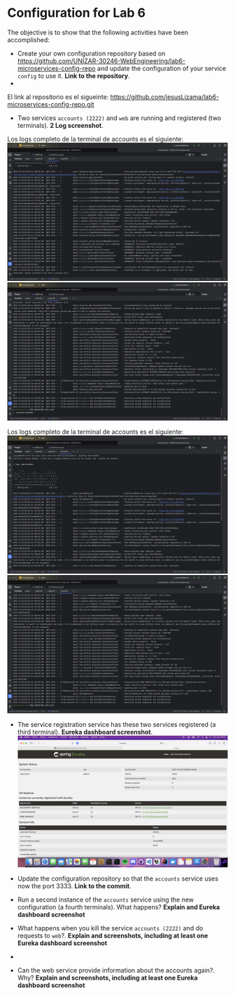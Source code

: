 # Configuration for Lab 6

The objective is to show that the following activities have been accomplished:

- Create your own configuration repository based on <https://github.com/UNIZAR-30246-WebEngineering/lab6-microservices-config-repo>
  and update the configuration of your service `config` to use it. **Link to the repository**.
- 
El link al repositorio es el sigueinte:
  https://github.com/jesusLizama/lab6-microservices-config-repo.git

- Two services `accounts (2222)` and `web` are running and registered (two terminals). **2 Log screenshot**.

Los logs completo de la terminal de accounts es el siguiente:
![Nuevo web](./img/account2.png)
![Nuevo web](./img/account1.png)

Los logs completo de la terminal de accounts es el siguiente:
![Nuevo web](./img/web2.png)
![Nuevo web](./img/web1.png)


- The service registration service has these two services registered (a third terminal). **Eureka dashboard screenshot**.
  ![Nuevo web](./img/apartadoDashBoard.png)


- Update the configuration repository so that the `accounts` service uses now the port 3333. **Link to the commit**.

- Run a second instance of the `accounts` service using the new configuration (a fourth terminals). What happens? **Explain and Eureka dashboard screenshot**

- What happens when you kill the service `accounts (2222)` and do requests to `web`?. **Explain and screenshots, including at least one Eureka dashboard screenshot**
- 
- Can the web service provide information about the accounts again?. Why? **Explain and screenshots, including at least one Eureka dashboard screenshot** 
